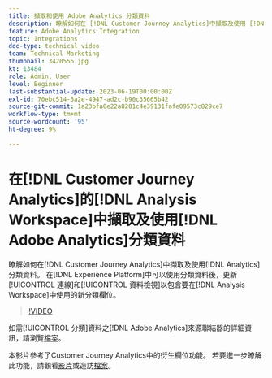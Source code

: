 ```yaml
---
title: 擷取和使用 Adobe Analytics 分類資料
description: 瞭解如何在 [!DNL Customer Journey Analytics]中擷取及使用 [!DNL Adobe Analytics] 分類資料。
feature: Adobe Analytics Integration
topic: Integrations
doc-type: technical video
team: Technical Marketing
thumbnail: 3420556.jpg
kt: 13484
role: Admin, User
level: Beginner
last-substantial-update: 2023-06-19T00:00:00Z
exl-id: 70ebc514-5a2e-4947-ad2c-b90c35665b42
source-git-commit: 1a23bfa0e22a8201c4e39131fafe09573c829ce7
workflow-type: tm+mt
source-wordcount: '95'
ht-degree: 9%

---
```


# 在[!DNL Customer Journey Analytics]的[!DNL Analysis Workspace]中擷取及使用[!DNL Adobe Analytics]分類資料

瞭解如何在[!DNL Customer Journey Analytics]中擷取及使用[!DNL Analytics]分類資料。 在[!DNL Experience Platform]中可以使用分類資料後，更新[!UICONTROL 連線]和[!UICONTROL 資料檢視]以包含要在[!DNL Analysis Workspace]中使用的新分類欄位。 

>[!VIDEO](https://video.tv.adobe.com/v/3423681/?quality=12&learn=on&captions=chi_hant)

如需[!UICONTROL 分類]資料之[!DNL Adobe Analytics]來源聯結器的詳細資訊，請瀏覽[檔案](https://experienceleague.adobe.com/docs/experience-platform/sources/ui-tutorials/create/adobe-applications/classifications.html?lang=zh-Hant)。

本影片參考了Customer Journey Analytics中的衍生欄位功能。 若要進一步瞭解此功能，請觀看[影片](https://experienceleague.adobe.com/docs/customer-journey-analytics-learn/tutorials/data-views/derived-fields-in-cja.html?lang=zh-Hant)或造訪[檔案](https://experienceleague.adobe.com/docs/analytics-platform/using/cja-dataviews/derived-fields.html?lang=zh-Hant)。
